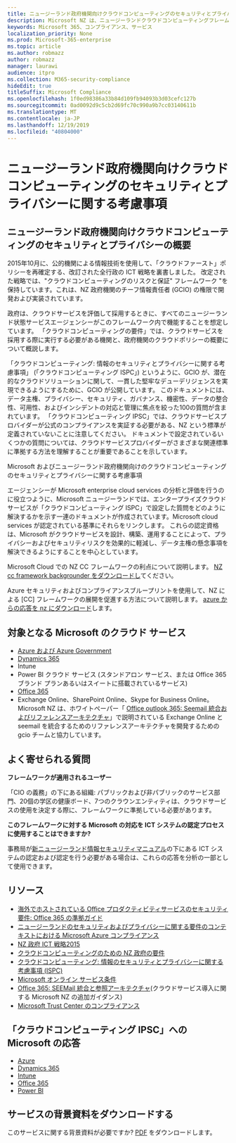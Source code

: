 ```yaml
---
title: ニュージーランド政府機関向けクラウドコンピューティングのセキュリティとプライバシーに関する考慮事項
description: Microsoft NZ は、ニュージーランドクラウドコンピューティングフレームワークで公開されている質問に対応しています。
keywords: Microsoft 365、コンプライアンス、サービス
localization_priority: None
ms.prod: Microsoft-365-enterprise
ms.topic: article
ms.author: robmazz
author: robmazz
manager: laurawi
audience: itpro
ms.collection: M365-security-compliance
hideEdit: true
titleSuffix: Microsoft Compliance
ms.openlocfilehash: 1f0ed98386a33b84d109fb94093b3d03cefc127b
ms.sourcegitcommit: 0ad0092d9c5cb2d69fc70c990a9b7cc03140611b
ms.translationtype: MT
ms.contentlocale: ja-JP
ms.lasthandoff: 12/19/2019
ms.locfileid: "40804000"
---
```

# <a name="new-zealand-government-cloud-computing-security-and-privacy-considerations"></a>ニュージーランド政府機関向けクラウドコンピューティングのセキュリティとプライバシーに関する考慮事項

## <a name="new-zealand-government-cloud-computing-security-and-privacy-overview"></a>ニュージーランド政府機関向けクラウドコンピューティングのセキュリティとプライバシーの概要

2015年10月に、公的機関による情報技術を使用して、「クラウドファースト」ポリシーを再確定する、改訂された全行政の ICT 戦略を裏書しました。 改定された戦略では、"クラウドコンピューティングのリスクと保証" フレームワーク "を保持しています。これは、NZ 政府機関のチーフ情報責任者 (GCIO) の権限で開発および実装されています。

政府は、クラウドサービスを評価して採用するときに、すべてのニュージーランド状態サービスエージェンシーがこのフレームワーク内で機能することを想定しています。 「クラウドコンピューティングの要件」では、クラウドサービスを採用する際に実行する必要がある機関と、政府機関のクラウドポリシーの概要について概説します。

「クラウドコンピューティング: 情報のセキュリティとプライバシーに関する考慮事項」 (「クラウドコンピューティング ISPC」) というように、GCIO が、潜在的なクラウドソリューションに関して、一貫した堅牢なデューデリジェンスを実現できるようにするために、GCIO が公開しています。 このドキュメントには、データ主権、プライバシー、セキュリティ、ガバナンス、機密性、データの整合性、可用性、およびインシデントの対応と管理に焦点を絞った100の質問が含まれています。 「クラウドコンピューティング IPSC」では、クラウドサービスプロバイダーが公式のコンプライアンスを実証する必要がある、NZ という標準が定義されていないことに注意してください。 ドキュメントで設定されているいくつかの質問については、クラウドサービスプロバイダーがさまざまな関連標準に準拠する方法を理解することが重要であることを示しています。

Microsoft およびニュージーランド政府機関向けのクラウドコンピューティングのセキュリティとプライバシーに関する考慮事項

エージェンシーが Microsoft enterprise cloud services の分析と評価を行うのに役立つように、Microsoft ニュージーランドでは、エンタープライズクラウドサービスが「クラウドコンピューティング ISPC」で設定した質問をどのように解決するかを示す一連のドキュメントが作成されています。Microsoft cloud services が認定されている基準にそれらをリンクします。 これらの認定資格は、Microsoft がクラウドサービスを設計、構築、運用することによって、プライバシーおよびセキュリティリスクを効果的に軽減し、データ主権の懸念事項を解決できるようにすることを中心としています。

Microsoft Cloud での NZ CC フレームワークの利点について説明します。 [NZ cc framework backgrounder をダウンロードし](https://aka.ms/nzcc-framework-backgrounder)てください。

Azure セキュリティおよびコンプライアンスブループリントを使用して、NZ による [CC] フレームワークの展開を促進する方法について説明します。 [azure からの応答を nz にダウンロード](https://gallery.technet.microsoft.com/Response-to-GCIO-Cloud-e117bbb9)します。

## <a name="microsoft-in-scope-cloud-services"></a>対象となる Microsoft のクラウド サービス

- [Azure および Azure Government](https://aka.ms/AzureCompliance)
- [Dynamics 365](https://aka.ms/d365-compliance-list)
- Intune
- Power BI クラウド サービス (スタンドアロン サービス、または Office 365 ブランド プランあるいはスイートに搭載されているサービス)
- [Office 365](https://go.microsoft.com/fwlink/p/?LinkID=2077751)
- Exchange Online、SharePoint Online、Skype for Business Online。 Microsoft NZ は、ホワイトペーパー「 [Office outlook 365: Seemail 統合およびリファレンスアーキテクチャ](https://download.microsoft.com/download/8/5/9/859CDCEE-D293-47D8-9B6A-670B108B48E1/Microsoft_Office_365_white_paper_EN_US.pdf)」で説明されている Exchange Online と seemail を統合するためのリファレンスアーキテクチャを開発するための gcio チームと協力しています。

## <a name="frequently-asked-questions"></a>よく寄せられる質問

**フレームワークが適用されるユーザー**

「CIO の義務」の下にある組織: パブリックおよび非パブリックのサービス部門、20個の学区の健康ボード、7つのクラウンエンティティは、クラウドサービスの使用を決定する際に、フレームワークに準拠している必要があります。

**このフレームワークに対する Microsoft の対応を ICT システムの認定プロセスに使用することはできますか?**

事務局が[新ニュージーランド情報セキュリティマニュアル](https://go.microsoft.com/fwlink/p/?linkid=2099496)の下にある ICT システムの認定および認定を行う必要がある場合は、これらの応答を分析の一部として使用できます。

## <a name="resources"></a>リソース

- [海外でホストされている Office プロダクティビティサービスのセキュリティ要件: Office 365 の準拠ガイド](https://aka.ms/o365-gcio-conformance-guidance)
- [ニュージーランドのセキュリティおよびプライバシーに関する要件のコンテキストにおける Microsoft Azure コンプライアンス](https://aka.ms/azurecompliancenewzealand)
- [NZ 政府 ICT 戦略2015](https://www.ict.govt.nz/strategy-and-action-plan/strategy/)
- [クラウドコンピューティングのための NZ 政府の要件](https://aka.ms/NZ-Cloud-Requirements)
- [クラウドコンピューティング: 情報のセキュリティとプライバシーに関する考慮事項 (ISPC)](https://aka.ms/NZ-Cloud-Computing-Considerations)
- [Microsoft オンライン サービス条件](https://aka.ms/Online-Services-Terms)
- [Office 365: SEEMail 統合と参照アーキテクチャ](https://download.microsoft.com/download/8/5/9/859CDCEE-D293-47D8-9B6A-670B108B48E1/Microsoft_Office_365_white_paper_EN_US.pdf)(クラウドサービス導入に関する Microsoft NZ の追加ガイダンス)
- [Microsoft Trust Center のコンプライアンス](https://www.microsoft.com/trust-center/compliance/compliance-overview)

## <a name="microsoft-responses-to-cloud-computing-ipsc"></a>「クラウドコンピューティング IPSC」への Microsoft の応答

- [Azure](https://aka.ms/Azure-NZ-response)
- [Dynamics 365](https://aka.ms/d365-nz-response)
- [Intune](https://aka.ms/Intune-NZ-response)
- [Office 365](https://aka.ms/O365-NZ-Response)
- [Power BI](https://download.microsoft.com/download/5/1/7/51726B9B-2E76-49C4-9D4F-A36BF025CB93/Response-to-GCIO-105-questions-Power-BI.pdf)

## <a name="download-the-offering-backgrounder"></a>サービスの背景資料をダウンロードする

このサービスに関する背景資料が必要ですか? [PDF](https://download.microsoft.com/download/6/6/4/664E4B6F-15C6-421E-8F74-3FA468587A47/NZ_CC_Compliance_Backgrounder.pdf) をダウンロードします。
